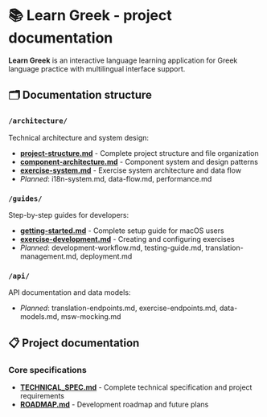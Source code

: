# 📚 Learn Greek - project documentation

**Learn Greek** is an interactive language learning application for Greek language practice with multilingual interface support.

## 🗂️ Documentation structure

### `/architecture/`

Technical architecture and system design:

- [**project-structure.md**](architecture/project-structure.md) - Complete project structure and file organization
- [**component-architecture.md**](architecture/component-architecture.md) - Component system and design patterns
- [**exercise-system.md**](architecture/exercise-system.md) - Exercise system architecture and data flow
- _Planned_: i18n-system.md, data-flow.md, performance.md

### `/guides/`

Step-by-step guides for developers:

- [**getting-started.md**](guides/getting-started.md) - Complete setup guide for macOS users
- [**exercise-development.md**](guides/exercise-development.md) - Creating and configuring exercises
- _Planned_: development-workflow.md, testing-guide.md, translation-management.md, deployment.md

### `/api/`

API documentation and data models:

- _Planned_: translation-endpoints.md, exercise-endpoints.md, data-models.md, msw-mocking.md

## 📋 Project documentation

### Core specifications

- [**TECHNICAL_SPEC.md**](TECHNICAL_SPEC.md) - Complete technical specification and project requirements
- [**ROADMAP.md**](ROADMAP.md) - Development roadmap and future plans
